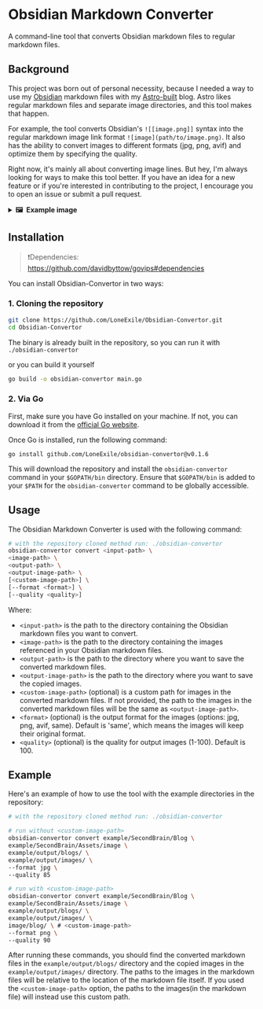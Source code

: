 # Obsidian Markdown Converter

A command-line tool that converts Obsidian markdown files to regular markdown
files.

## Background

This project was born out of personal necessity, because I needed a way to use
my [Obsidian](https://obsidian.md/) markdown files with my
[Astro-built](https://astro.build/) blog. Astro likes regular markdown files and
separate image directories, and this tool makes that happen.

For example, the tool converts Obsidian's `![[image.png]]` syntax into the
regular markdown image link format `![image](path/to/image.png)`. It also has
the ability to convert images to different formats (jpg, png, avif) and optimize
them by specifying the quality.

Right now, it's mainly all about converting image lines. But hey, I'm always
looking for ways to make this tool better. If you have an idea for a new feature
or if you're interested in contributing to the project, I encourage you to open
an issue or submit a pull request.

<details>
  <summary><b>🖼️&nbsp;&nbsp;Example image</b></summary>

![2023-06-21_16-41](https://github.com/LoneExile/obsidian-convertor/assets/82561297/2c796f6d-a850-45b3-8d22-736c6aa48f98)

![2023-06-21_16-35](https://github.com/LoneExile/obsidian-convertor/assets/82561297/be99c56b-6c3c-4c7a-bfd3-19199e974f9e)

</details>

## Installation

> ❗Dependencies: <https://github.com/davidbyttow/govips#dependencies>

You can install Obsidian-Convertor in two ways:

### 1. Cloning the repository

```bash
git clone https://github.com/LoneExile/Obsidian-Convertor.git
cd Obsidian-Convertor
```

The binary is already built in the repository, so you can run it with
`./obsidian-convertor`

or you can build it yourself

```bash
go build -o obsidian-convertor main.go
```

### 2. Via Go

First, make sure you have Go installed on your machine. If not, you can download
it from the [official Go website](https://golang.org/dl/).

Once Go is installed, run the following command:

```
go install github.com/LoneExile/obsidian-convertor@v0.1.6
```

This will download the repository and install the `obsidian-convertor` command
in your `$GOPATH/bin` directory. Ensure that `$GOPATH/bin` is added to your
`$PATH` for the `obsidian-convertor` command to be globally accessible.

## Usage

The Obsidian Markdown Converter is used with the following command:

```bash
# with the repository cloned method run: ./obsidian-convertor
obsidian-convertor convert <input-path> \
<image-path> \
<output-path> \
<output-image-path> \
[<custom-image-path>] \
[--format <format>] \
[--quality <quality>]

```

Where:

- `<input-path>` is the path to the directory containing the Obsidian markdown
  files you want to convert.
- `<image-path>` is the path to the directory containing the images referenced
  in your Obsidian markdown files.
- `<output-path>` is the path to the directory where you want to save the
  converted markdown files.
- `<output-image-path>` is the path to the directory where you want to save the
  copied images.
- `<custom-image-path>` (optional) is a custom path for images in the converted
  markdown files. If not provided, the path to the images in the converted
  markdown files will be the same as `<output-image-path>`.
- `<format>` (optional) is the output format for the images (options: jpg, png,
  avif, same). Default is 'same', which means the images will keep their
  original format.
- `<quality>` (optional) is the quality for output images (1-100). Default
  is 100.

## Example

Here's an example of how to use the tool with the example directories in the
repository:

```bash
# with the repository cloned method run: ./obsidian-convertor

# run without <custom-image-path>
obsidian-convertor convert example/SecondBrain/Blog \
example/SecondBrain/Assets/image \
example/output/blogs/ \
example/output/images/ \
--format jpg \
--quality 85

# run with <custom-image-path>
obsidian-convertor convert example/SecondBrain/Blog \
example/SecondBrain/Assets/image \
example/output/blogs/ \
example/output/images/ \
image/blog/ \ # <custom-image-path>
--format png \
--quality 90

```

After running these commands, you should find the converted markdown files in
the `example/output/blogs/` directory and the copied images in the
`example/output/images/` directory. The paths to the images in the markdown
files will be relative to the location of the markdown file itself. If you used
the `<custom-image-path>` option, the paths to the images(in the markdown file)
will instead use this custom path.
